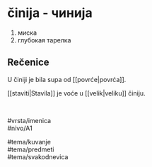 # činija - чинија

1. миска  
2. глубокая тарелка

## Rečenice

U činiji je bila supa od [[povrće|povrća]].

[[staviti|Stavila]] je voće u [[velik|veliku]] činiju.

<br>

#vrsta/imenica  
#nivo/A1  

#tema/kuvanje  
#tema/predmeti  
#tema/svakodnevica

